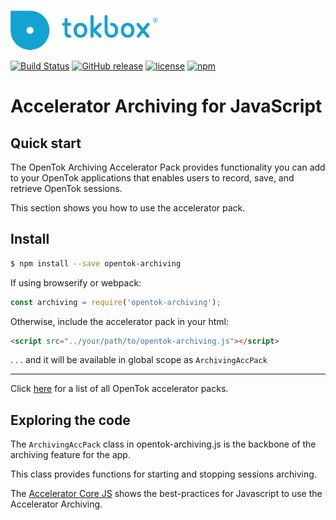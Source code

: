 ![logo](tokbox-logo.png)

[![Build Status](https://travis-ci.org/opentok/accelerator-archiving-js.svg?branch=master)](https://travis-ci.org/opentok/accelerator-core-js)
[![GitHub release](https://img.shields.io/github/release/opentok/accelerator-archiving-js.svg)](./README.md)
[![license](https://img.shields.io/github/license/opentok/accelerator-archiving-js.svg)](./.github/CONTRIBUTING.md)
[![npm](https://img.shields.io/npm/v/opentok-archiving.svg)](https://www.npmjs.com/package/opentok-archiving)

# Accelerator Archiving for JavaScript

## Quick start

The OpenTok Archiving Accelerator Pack provides functionality you can add to your OpenTok applications that enables users to record, save, and retrieve OpenTok sessions.

This section shows you how to use the accelerator pack.

## Install

```bash
$ npm install --save opentok-archiving
```

If using browserify or webpack:

```javascript
const archiving = require('opentok-archiving');
```

Otherwise, include the accelerator pack in your html:

```html
<script src="../your/path/to/opentok-archiving.js"></script>
```
 . . . and it will be available in global scope as `ArchivingAccPack`

-----------------

Click [here](https://www.npmjs.com/search?q=opentok-acc-pack) for a list of all OpenTok accelerator packs.

## Exploring the code

The `ArchivingAccPack` class in opentok-archiving.js is the backbone of the archiving feature for the app.

This class provides functions for starting and stopping sessions archiving.

The [Accelerator Core JS](https://github.com/opentok/accelerator-core-js#configuration) shows the best-practices for Javascript to use the Accelerator Archiving.
